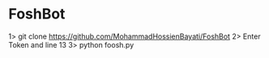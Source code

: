 # FoshBot
1> git clone https://github.com/MohammadHossienBayati/FoshBot
2> Enter Token and line 13
3> python foosh.py

